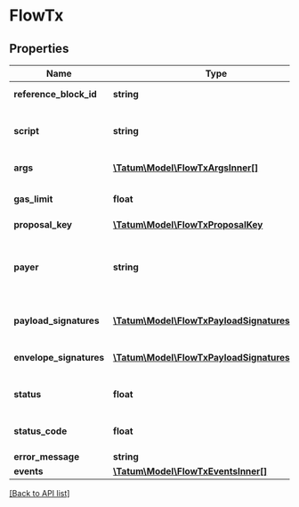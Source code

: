 # FlowTx

## Properties

Name | Type | Description | Notes
------------ | ------------- | ------------- | -------------
**reference_block_id** | **string** | Id of the block | [optional]
**script** | **string** | Script to execute in the transaction | [optional]
**args** | [**\Tatum\Model\FlowTxArgsInner[]**](FlowTxArgsInner.md) | Args to the transaction | [optional]
**gas_limit** | **float** | Gas limit for the transaction | [optional]
**proposal_key** | [**\Tatum\Model\FlowTxProposalKey**](FlowTxProposalKey.md) |  | [optional]
**payer** | **string** | Address from which the assets and fees were debited | [optional]
**payload_signatures** | [**\Tatum\Model\FlowTxPayloadSignaturesInner[]**](FlowTxPayloadSignaturesInner.md) | Array of payload signatures. | [optional]
**envelope_signatures** | [**\Tatum\Model\FlowTxPayloadSignaturesInner[]**](FlowTxPayloadSignaturesInner.md) | Array of envelope signatures. | [optional]
**status** | **float** | Status of the transaction | [optional]
**status_code** | **float** | Status cofe of the transaction | [optional]
**error_message** | **string** |  | [optional]
**events** | [**\Tatum\Model\FlowTxEventsInner[]**](FlowTxEventsInner.md) |  | [optional]

[[Back to API list]](../../README.md#api-endpoints)
